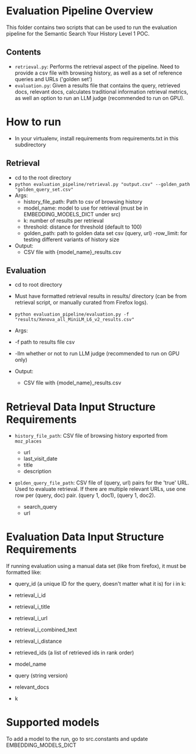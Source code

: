 # Evaluation Pipeline Overview
This folder contains two scripts that can be used to run the evaluation pipeline for the Semantic Search Your History Level 1 POC.


## Contents
- `retrieval.py`: Performs the retrieval aspect of the pipeline. Need to provide a csv file with browsing history, as well as a set of reference queries and URLs ('golden set')
- `evaluation.py`: Given a results file that contains the query, retrieved docs, relevant docs, calculates traditional information retrieval metrics, as well an option to run an LLM judge (recommended to run on GPU).

# How to run
- In your virtualenv, install requirements from requirements.txt in this subdirectory

## Retrieval
- cd to the root directory
- `python evaluation_pipeline/retrieval.py "output.csv" --golden_path "golden_query_set.csv"`
- Args:
    - history_file_path: Path to csv of browsing history
    - model_name: model to use for retrieval (must be in EMBEDDING_MODELS_DICT under src)
    - k: number of results per retrieval
    - threshold: distance for threshold (default to 100)
    - golden_path: path to golden data set csv (query, url)
    -row_limit: for testing different variants of history size
- Output:
    - CSV file with {model_name}_results.csv

## Evaluation
- cd to root directory
- Must have formatted retrieval results in results/ directory (can be from retrieval script, or manually curated from Firefox logs).
- `python evaluation_pipeline/evaluation.py -f "results/Xenova_all_MiniLM_L6_v2_results.csv"`
- Args:
 - -f path to results file csv
 - -llm whether or not to run LLM judge (recommended to run on GPU only)

 - Output:
    - CSV file with {model_name}_results.csv

# Retrieval Data Input Structure Requirements
- `history_file_path`: CSV file of browsing history exported from `moz_places`
    - url
    - last_visit_date
    - title
    - description

- `golden_query_file_path`: CSV file of (query, url) pairs for the 'true' URL. Used to evaluate retrieval.  If there are multiple relevant URLs, use one row per (query, doc) pair. (query 1, doc1), (query 1, doc2).
    - search_query
    - url


# Evaluation Data Input Structure Requirements
If running evaluation using a manual data set (like from firefox), it must be formatted like:
- query_id (a unique ID for the query, doesn't matter what it is)
for i in k:
- retrieval_i_id
- retrieval_i_title
- retrieval_i_url
- retrieval_i_combined_text
- retrieval_i_distance
- retrieved_ids (a list of retrieved ids in rank order)

- model_name
- query (string version)
- relevant_docs
- k


# Supported models
To add a model to the run, go to src.constants and update EMBEDDING_MODELS_DICT